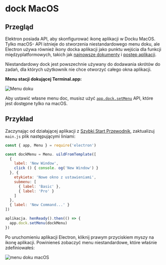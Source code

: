 # dock MacOS

## Przegląd

Elektron posiada API, aby skonfigurować ikonę aplikacji w Docku MacOS. Tylko macOS- API istnieje do stworzenia niestandardowego menu doku, ale Electron używa również ikony docka aplikacji jako punktu wejścia dla funkcji międzyplatformowych, takich jak [najnowsze dokumenty](./recent-documents.md) i [postęp aplikacji](./progress-bar.md).

Niestandardowy dock jest powszechnie używany do dodawania skrótów do zadań, dla których użytkownik nie chce otworzyć całego okna aplikacji.

__Menu stacji dokującej Terminal.app:__

![Menu doku](https://cloud.githubusercontent.com/assets/639601/5069962/6032658a-6e9c-11e4-9953-aa84006bdfff.png)

Aby ustawić własne menu doc, musisz użyć [`app.dock.setMenu`](../api/dock.md#docksetmenumenu-macos) API, które jest dostępne tylko na macOS.

## Przykład

Zaczynając od działającej aplikacji z [Szybki Start Przewodnik](quick-start.md), zaktualizuj `main.js` plik następującymi liniami:

```javascript
const { app, Menu } = require('electron')

const dockMenu = Menu. uildFromTemplate([
  {
    label: 'New Window',
    click () { console. og('New Window') }
  }, {
    etykieta: 'Nowe okno z ustawieniami',
    submenu: [
      { label: 'Basic' },
      { label: 'Pro' }
    ]
  },
  { label: 'New Command...' }
])

aplikacja. henReady().then(() => {
  app.dock.setMenu(dockMenu)
})
```

Po uruchomieniu aplikacji Electron, kliknij prawym przyciskiem myszy na ikonę aplikacji. Powinieneś zobaczyć menu niestandardowe, które właśnie zdefiniowałeś:

![menu doku macOS](../images/macos-dock-menu.png)
